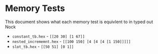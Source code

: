 # Memory Tests

This document shows what each memory test is equivlent to in typed out Nock

- `constant_tb.hex` - `[[20 30] [1 67]]`
- `nested_incrememnt.hex` - `[[100 150] [4 [4 [4 [1 150]]]]]`
- `slot_tb.hex` - `[[50 51] [0 1]]`


